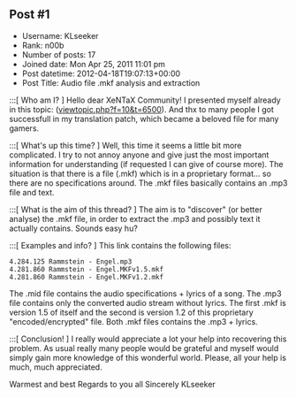 ## Post #1
- Username: KLseeker
- Rank: n00b
- Number of posts: 17
- Joined date: Mon Apr 25, 2011 11:01 pm
- Post datetime: 2012-04-18T19:07:13+00:00
- Post Title: Audio file .mkf analysis and extraction

:::[ Who am I? ]
Hello dear XeNTaX Community! I presented myself already in this topic: ([viewtopic.php?f=10&t=6500](http://forum.xentax.com/viewtopic.php?f=10&t=6500)). And thx to many people I got successfull in my translation patch, which became a beloved file for many gamers.

:::[ What's up this time? ]
Well, this time it seems a little bit more complicated. I try to not annoy anyone and give just the most important information for understanding (if requested I can give of course more). The situation is that there is a file (.mkf) which is in a proprietary format... so there are no specifications around. The .mkf files basically contains an .mp3 file and text.

:::[ What is the aim of this thread? ]
The aim is to "discover" (or better analyse) the .mkf file, in order to extract the .mp3 and possibly text it actually contains. Sounds easy hu?

:::[ Examples and info? ]
This link <link removed due forum rules violation> contains the following files:

```
4.284.125 Rammstein - Engel.mp3
4.281.860 Rammstein - Engel.MKFv1.5.mkf
4.281.860 Rammstein - Engel.MKFv1.2.mkf
```

The .mid file contains the audio specifications + lyrics of a song.
The .mp3 file contains only the converted audio stream without lyrics.
The first .mkf is version 1.5 of itself and the second is version 1.2 of this proprietary "encoded/encrypted" file.
Both .mkf files contains the .mp3 + lyrics.

:::[ Conclusion! ]
I really would appreciate a lot your help into recovering this problem. As usual really many people would be grateful and myself would simply gain more knowledge of this wonderful world. Please, all your help is much, much appreciated.

Warmest and best Regards to you all
Sincerely
KLseeker
